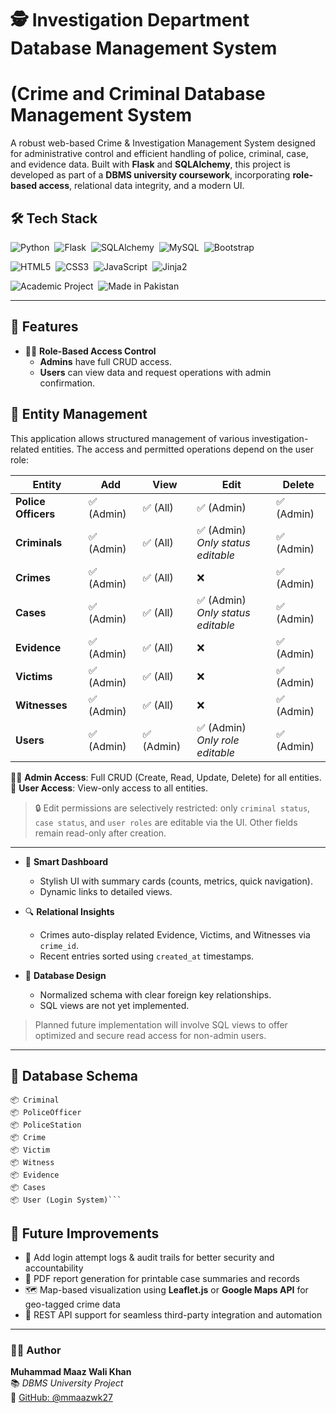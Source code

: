 # 🕵️ Investigation Department Database Management System 
# (Crime and Criminal Database Management System

A robust web-based Crime & Investigation Management System designed for administrative control and efficient handling of police, criminal, case, and evidence data. Built with **Flask** and **SQLAlchemy**, this project is developed as part of a **DBMS university coursework**, incorporating **role-based access**, relational data integrity, and a modern UI.

## 🛠 Tech Stack

![Python](https://img.shields.io/badge/Python-3.11-3776AB?style=for-the-badge&logo=python&logoColor=white)&nbsp;
![Flask](https://img.shields.io/badge/Flask-Web_Framework-000000?style=for-the-badge&logo=flask&logoColor=white)&nbsp;
![SQLAlchemy](https://img.shields.io/badge/SQLAlchemy-ORM-FCA121?style=for-the-badge&logo=sqlalchemy&logoColor=white)&nbsp;
![MySQL](https://img.shields.io/badge/MySQL-Database-4479A1?style=for-the-badge&logo=mysql&logoColor=white)&nbsp;
![Bootstrap](https://img.shields.io/badge/Bootstrap-5-7952B3?style=for-the-badge&logo=bootstrap&logoColor=white)&nbsp;

![HTML5](https://img.shields.io/badge/HTML-5-E34F26?style=for-the-badge&logo=html5&logoColor=white)&nbsp;
![CSS3](https://img.shields.io/badge/CSS-3-1572B6?style=for-the-badge&logo=css3&logoColor=white)&nbsp;
![JavaScript](https://img.shields.io/badge/JavaScript-ES6-F7DF1E?style=for-the-badge&logo=javascript&logoColor=black)&nbsp;
![Jinja2](https://img.shields.io/badge/Jinja2-Templating-B41717?style=for-the-badge&logo=jinja&logoColor=white)&nbsp;

![Academic Project](https://img.shields.io/badge/License-Academic-blueviolet?style=for-the-badge&logo=bookstack&logoColor=white)&nbsp;
![Made in Pakistan](https://img.shields.io/badge/Made%20In-Pakistan-006600?style=for-the-badge&logo=pakistan&logoColor=white)


---

## 📌 Features

- 🧑‍⚖️ **Role-Based Access Control**
  - **Admins** have full CRUD access.
  - **Users** can view data and request operations with admin confirmation.

## 🧾 Entity Management

This application allows structured management of various investigation-related entities. The access and permitted operations depend on the user role:

| Entity            | Add         | View       | Edit                                          | Delete      |
|-------------------|-------------|------------|-----------------------------------------------|-------------|
| **Police Officers** | ✅ (Admin)  | ✅ (All)   | ✅ (Admin)                                     | ✅ (Admin)   |
| **Criminals**       | ✅ (Admin)  | ✅ (All)   | ✅ (Admin)<br>_Only status editable_          | ✅ (Admin)   |
| **Crimes**          | ✅ (Admin)  | ✅ (All)   | ❌                                            | ✅ (Admin)   |
| **Cases**           | ✅ (Admin)  | ✅ (All)   | ✅ (Admin)<br>_Only status editable_          | ✅ (Admin)   |
| **Evidence**        | ✅ (Admin)  | ✅ (All)   | ❌                                              | ✅ (Admin)   |
| **Victims**         | ✅ (Admin)  | ✅ (All)   | ❌                                              | ✅ (Admin)   |
| **Witnesses**       | ✅ (Admin)  | ✅ (All)   | ❌                                              | ✅ (Admin)   |
| **Users**           | ✅ (Admin)  | ✅ (Admin) | ✅ (Admin)<br>_Only role editable_            | ✅ (Admin)   |

🧑‍💼 **Admin Access**: Full CRUD (Create, Read, Update, Delete) for all entities.  
👤 **User Access**: View-only access to all entities.

> 🔒 Edit permissions are selectively restricted: only `criminal status`, `case status`, and `user roles` are editable via the UI. Other fields remain read-only after creation.

---

- 🧠 **Smart Dashboard**
  - Stylish UI with summary cards (counts, metrics, quick navigation).
  - Dynamic links to detailed views.

- 🔍 **Relational Insights**
  - Crimes auto-display related Evidence, Victims, and Witnesses via `crime_id`.
  - Recent entries sorted using `created_at` timestamps.

- 🧮 **Database Design**
  - Normalized schema with clear foreign key relationships.
  - SQL views are not yet implemented.  
> Planned future implementation will involve SQL views to offer optimized and secure read access for non-admin users.


---

## 🧱 Database Schema

```text
📦 Criminal
📦 PoliceOfficer
📦 PoliceStation
📦 Crime
📦 Victim
📦 Witness
📦 Evidence
📦 Cases
📦 User (Login System)```
```

## 🧠 Future Improvements

- 📜 Add login attempt logs & audit trails for better security and accountability  
- 🧾 PDF report generation for printable case summaries and records  
- 🗺️ Map-based visualization using **Leaflet.js** or **Google Maps API** for geo-tagged crime data  
- 🔌 REST API support for seamless third-party integration and automation

---

### 👨‍💻 Author

**Muhammad Maaz Wali Khan**  
📚 _DBMS University Project_  
🔗 [GitHub: @mmaazwk27](https://github.com/mmaazwk27)
